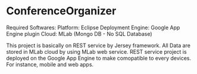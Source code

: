 # ConferenceOrganizer

Required Softwares:
Platform:          Eclipse
Deployment Engine: Google App Engine plugin
Cloud:             MLab (Mongo DB - No SQL Database)

This project is basically on REST service by Jersey framework. 
All Data are stored in MLab cloud by using MLab web service.
REST service project is deployed on the Google App Engine to make comopatible to every devices. For instance, mobile and web apps. 
